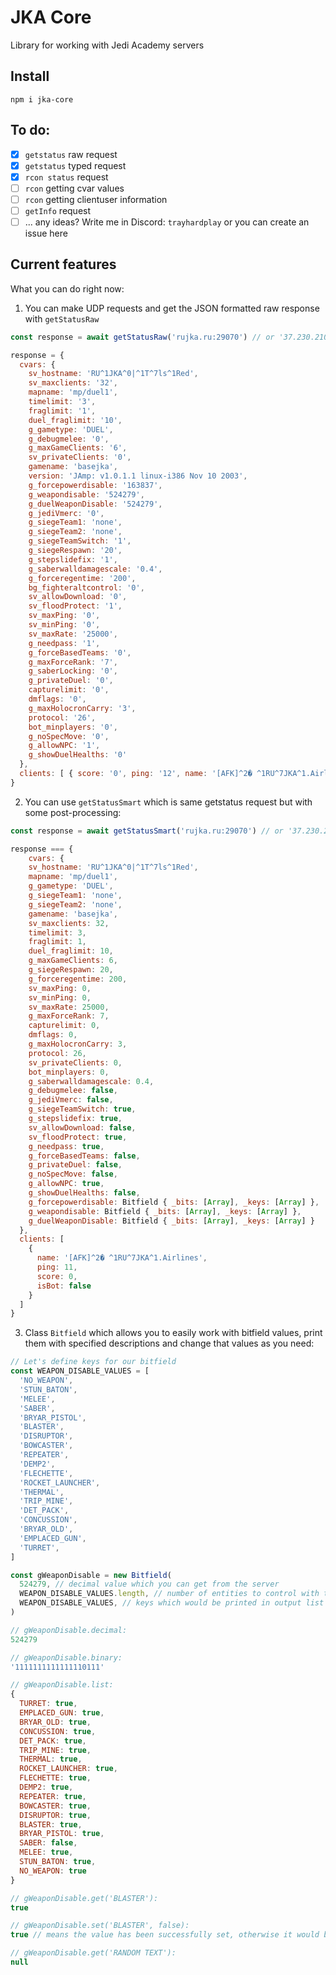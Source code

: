 # JKA Core
Library for working with Jedi Academy servers

## Install

```
npm i jka-core
```

## To do:
- [x] `getstatus` raw request
- [x] `getstatus` typed request
- [x] `rcon status` request
- [ ] `rcon` getting cvar values
- [ ] `rcon` getting clientuser information
- [ ] `getInfo` request
- [ ] ... any ideas? Write me in Discord: `trayhardplay` or you can create an issue here

## Current features
What you can do right now:

1. You can make UDP requests and get the JSON formatted raw response with `getStatusRaw`
```js
const response = await getStatusRaw('rujka.ru:29070') // or '37.230.210.176:29070'

response = {
  cvars: {
    sv_hostname: 'RU^1JKA^0|^1T^7ls^1Red',
    sv_maxclients: '32',
    mapname: 'mp/duel1',
    timelimit: '3',
    fraglimit: '1',
    duel_fraglimit: '10',
    g_gametype: 'DUEL',
    g_debugmelee: '0',
    g_maxGameClients: '6',
    sv_privateClients: '0',
    gamename: 'basejka',
    version: 'JAmp: v1.0.1.1 linux-i386 Nov 10 2003',
    g_forcepowerdisable: '163837',
    g_weapondisable: '524279',
    g_duelWeaponDisable: '524279',
    g_jediVmerc: '0',
    g_siegeTeam1: 'none',
    g_siegeTeam2: 'none',
    g_siegeTeamSwitch: '1',
    g_siegeRespawn: '20',
    g_stepslidefix: '1',
    g_saberwalldamagescale: '0.4',
    g_forceregentime: '200',
    bg_fighteraltcontrol: '0',
    sv_allowDownload: '0',
    sv_floodProtect: '1',
    sv_maxPing: '0',
    sv_minPing: '0',
    sv_maxRate: '25000',
    g_needpass: '1',
    g_forceBasedTeams: '0',
    g_maxForceRank: '7',
    g_saberLocking: '0',
    g_privateDuel: '0',
    capturelimit: '0',
    dmflags: '0',
    g_maxHolocronCarry: '3',
    protocol: '26',
    bot_minplayers: '0',
    g_noSpecMove: '0',
    g_allowNPC: '1',
    g_showDuelHealths: '0'
  },
  clients: [ { score: '0', ping: '12', name: '[AFK]^2� ^1RU^7JKA^1.Airlines' } ]
}
```
2. You can use `getStatusSmart` which is same getstatus request but with some post-processing:

```js
const response = await getStatusSmart('rujka.ru:29070') // or '37.230.210.176:29070'

response === {
    cvars: {
    sv_hostname: 'RU^1JKA^0|^1T^7ls^1Red',
    mapname: 'mp/duel1',
    g_gametype: 'DUEL',
    g_siegeTeam1: 'none',
    g_siegeTeam2: 'none',
    gamename: 'basejka',
    sv_maxclients: 32,
    timelimit: 3,
    fraglimit: 1,
    duel_fraglimit: 10,
    g_maxGameClients: 6,
    g_siegeRespawn: 20,
    g_forceregentime: 200,
    sv_maxPing: 0,
    sv_minPing: 0,
    sv_maxRate: 25000,
    g_maxForceRank: 7,
    capturelimit: 0,
    dmflags: 0,
    g_maxHolocronCarry: 3,
    protocol: 26,
    sv_privateClients: 0,
    bot_minplayers: 0,
    g_saberwalldamagescale: 0.4,
    g_debugmelee: false,
    g_jediVmerc: false,
    g_siegeTeamSwitch: true,
    g_stepslidefix: true,
    sv_allowDownload: false,
    sv_floodProtect: true,
    g_needpass: true,
    g_forceBasedTeams: false,
    g_privateDuel: false,
    g_noSpecMove: false,
    g_allowNPC: true,
    g_showDuelHealths: false,
    g_forcepowerdisable: Bitfield { _bits: [Array], _keys: [Array] },
    g_weapondisable: Bitfield { _bits: [Array], _keys: [Array] },
    g_duelWeaponDisable: Bitfield { _bits: [Array], _keys: [Array] }
  },
  clients: [
    {
      name: '[AFK]^2� ^1RU^7JKA^1.Airlines',
      ping: 11,
      score: 0,
      isBot: false
    }
  ]
}
```

3. Class `Bitfield` which allows you to easily work with bitfield values, print them with specified descriptions and change that values as you need:

```js
// Let's define keys for our bitfield
const WEAPON_DISABLE_VALUES = [
  'NO_WEAPON',
  'STUN_BATON',
  'MELEE',
  'SABER',
  'BRYAR_PISTOL',
  'BLASTER',
  'DISRUPTOR',
  'BOWCASTER',
  'REPEATER',
  'DEMP2',
  'FLECHETTE',
  'ROCKET_LAUNCHER',
  'THERMAL',
  'TRIP_MINE',
  'DET_PACK',
  'CONCUSSION',
  'BRYAR_OLD',
  'EMPLACED_GUN',
  'TURRET',
]

const gWeaponDisable = new Bitfield(
  524279, // decimal value which you can get from the server
  WEAPON_DISABLE_VALUES.length, // number of entities to control with this bitfield
  WEAPON_DISABLE_VALUES, // keys which would be printed in output list
)

// gWeaponDisable.decimal:
524279

// gWeaponDisable.binary:
'1111111111111110111'

// gWeaponDisable.list:
{
  TURRET: true,
  EMPLACED_GUN: true,
  BRYAR_OLD: true,
  CONCUSSION: true,
  DET_PACK: true,
  TRIP_MINE: true,
  THERMAL: true,
  ROCKET_LAUNCHER: true,
  FLECHETTE: true,
  DEMP2: true,
  REPEATER: true,
  BOWCASTER: true,
  DISRUPTOR: true,
  BLASTER: true,
  BRYAR_PISTOL: true,
  SABER: false,
  MELEE: true,
  STUN_BATON: true,
  NO_WEAPON: true
}

// gWeaponDisable.get('BLASTER'):
true

// gWeaponDisable.set('BLASTER', false):
true // means the value has been successfully set, otherwise it would be false

// gWeaponDisable.get('RANDOM TEXT'):
null
```
